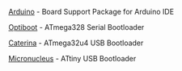 [Arduino](https://github.com/watterott/wattuino/tree/master/software/Arduino) - Board Support Package for Arduino IDE

[Optiboot](https://github.com/watterott/wattuino/tree/master/software/Optiboot) - ATmega328 Serial Bootloader

[Caterina](https://github.com/watterott/wattuino/tree/master/software/Caterina) - ATmega32u4 USB Bootloader

[Micronucleus](https://github.com/watterott/wattuino/tree/master/software/Micronucleus) - ATtiny USB Bootloader
